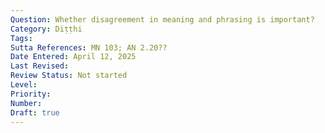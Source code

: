 ```yaml
---
Question: Whether disagreement in meaning and phrasing is important?
Category: Diṭṭhi
Tags:
Sutta References: MN 103; AN 2.20??
Date Entered: April 12, 2025
Last Revised:
Review Status: Not started
Level: 
Priority: 
Number: 
Draft: true
---
```

